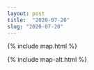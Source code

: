 ```yaml
---
layout: post
title:  "2020-07-20"
slug: "2020-07-20"
---
```

{% include map.html %}

{% include map-alt.html %}
